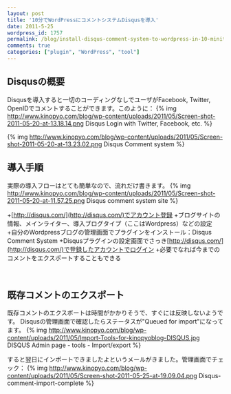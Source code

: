 ```yaml
---
layout: post
title: '10分でWordPressにコメントシステムDisqusを導入'
date: 2011-5-25
wordpress_id: 1757
permalink: /blog/install-disqus-comment-system-to-wordpress-in-10-minitues
comments: true
categories: ["plugin", "WordPress", "tool"]
---
```

## Disqusの概要
Disqusを導入すると一切のコーディングなしでユーザがFacebook, Twitter, OpenIDでコメントすることができます。このように：
{% img http://www.kinopyo.com/blog/wp-content/uploads/2011/05/Screen-shot-2011-05-20-at-13.18.14.png Disqus Login with Twitter, Facebook, etc. %}

{% img http://www.kinopyo.com/blog/wp-content/uploads/2011/05/Screen-shot-2011-05-20-at-13.23.02.png Disqus Comment system %}

## 導入手順
実際の導入フローはとても簡単なので、流れだけ書きます。
{% img http://www.kinopyo.com/blog/wp-content/uploads/2011/05/Screen-shot-2011-05-20-at-11.57.25.png Disqus comment system site %}

+[http://disqus.com/](http://disqus.com/)でアカウント登録
+ブログサイトの情報、メインライター、導入ブログタイプ（ここはWordpress）などの設定
+自分のWordpressブログの管理画面でプラグインをインストール：Disqus Comment System
+Disqusプラグインの設定画面でさっき[http://disqus.com/](http://disqus.com/)で登録したアカウントでログイン
+必要でなれば今までのコメントをエクスポートすることもできる

<br/>

## 既存コメントのエクスポート
既存コメントのエクスポートは時間がかかりそうで、すぐには反映しないようです。
Disqusの管理画面で確認したらステータスが"Queued for import"になってます。
{% img http://www.kinopyo.com/blog/wp-content/uploads/2011/05/Import-Tools-for-kinopyoblog-DISQUS.jpg DISQUS Admin page - tools - Import/export %}

すると翌日にインポートできましたよというメールがきました。管理画面でチェック：
{% img http://www.kinopyo.com/blog/wp-content/uploads/2011/05/Screen-shot-2011-05-25-at-19.09.04.png Disqus-comment-import-complete %}
